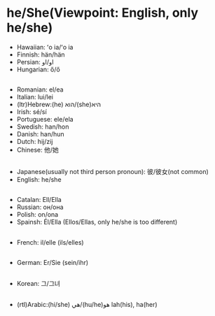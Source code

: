 # he/She(Viewpoint: English, only he/she)
- Hawaiian: ʻo ia/ʻo ia 
- Finnish: hän/hän
- Persian: او/او
- Hungarian: ő/ő
##
- Romanian: el/ea
- Italian: lui/lei
- (ltr)Hebrew:(he) הוא/(she)היא
- Irish: sé/sí
- Portuguese: ele/ela
- Swedish: han/hon
- Danish: han/hun
- Dutch: hij/zij
- Chinese: 他/她
##
- Japanese(usually not third person pronoun): 彼/彼女(not common)
- English: he/she
##
- Catalan: Ell/Ella
- Russian: он/она
- Polish: on/ona
- Spainsh: Él/Ella (Ellos/Ellas, only he/she is too different)
##
- French: il/elle (ils/elles)
##
- German: Er/Sie (sein/ihr)
##
- Korean: 그/그녀
##
- (rtl)Arabic:(hi/she) هي/(hu/he)هو lah(his), ha(her)
